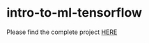 # intro-to-ml-tensorflow

Please find the complete project [HERE](https://github.com/sanjitschouhan/intro-to-ml-tensorflow/tree/master/projects/p1_charityml)
